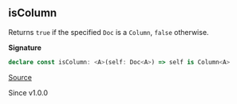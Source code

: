 ## isColumn

Returns `true` if the specified `Doc` is a `Column`, `false` otherwise.

**Signature**

```ts
declare const isColumn: <A>(self: Doc<A>) => self is Column<A>
```

[Source](https://github.com/Effect-TS/effect/tree/main/packages/printer/src/Doc.ts#L398)

Since v1.0.0